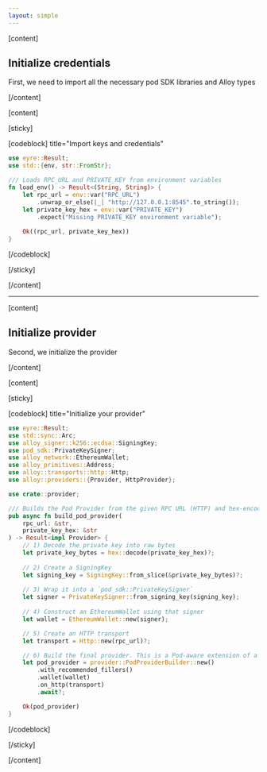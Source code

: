 ```yaml
---
layout: simple
---
```


<script>
    import { Code } from '$lib';
</script>

[content]

## Initialize credentials

First, we need to import all the necessary pod SDK libraries and Alloy types

[/content]

[content]

[sticky]

[codeblock] title="Import keys and credentials"

<!-- prettier-ignore -->
```rust
use eyre::Result;
use std::{env, str::FromStr};

/// Loads RPC_URL and PRIVATE_KEY from environment variables
fn load_env() -> Result<(String, String)> {
    let rpc_url = env::var("RPC_URL")
        .unwrap_or_else(|_| "http://127.0.0.1:8545".to_string());
    let private_key_hex = env::var("PRIVATE_KEY")
        .expect("Missing PRIVATE_KEY environment variable");
    
    Ok((rpc_url, private_key_hex))
}
```

[/codeblock]

[/sticky]

[/content]

---

[content]

## Initialize provider

Second, we initialize the provider

[/content]

[content]

[sticky]

[codeblock] title="Initialize your provider"

<!-- prettier-ignore -->
```rust
use eyre::Result;
use std::sync::Arc;
use alloy_signer::k256::ecdsa::SigningKey;
use pod_sdk::PrivateKeySigner;
use alloy_network::EthereumWallet;
use alloy_primitives::Address;
use alloy::transports::http::Http;
use alloy::providers::{Provider, HttpProvider};

use crate::provider;

/// Builds the Pod Provider from the given RPC URL (HTTP) and hex-encoded private key.
pub async fn build_pod_provider(
    rpc_url: &str,
    private_key_hex: &str
) -> Result<impl Provider> {
    // 1) Decode the private key into raw bytes
    let private_key_bytes = hex::decode(private_key_hex)?;
    
    // 2) Create a SigningKey
    let signing_key = SigningKey::from_slice(&private_key_bytes)?;
    
    // 3) Wrap it into a `pod_sdk::PrivateKeySigner`
    let signer = PrivateKeySigner::from_signing_key(signing_key);
    
    // 4) Construct an EthereumWallet using that signer
    let wallet = EthereumWallet::new(signer);

    // 5) Create an HTTP transport
    let transport = Http::new(rpc_url)?;

    // 6) Build the final provider. This is a Pod-aware extension of a typical `HttpProvider`.
    let pod_provider = provider::PodProviderBuilder::new()
        .with_recommended_fillers()
        .wallet(wallet)
        .on_http(transport)
        .await?;

    Ok(pod_provider)
}
```

[/codeblock]

[/sticky]

[/content]
